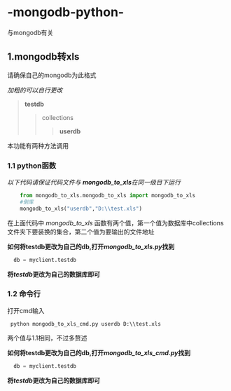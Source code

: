 # -mongodb-python-
与mongodb有关

## 1.mongodb转xls

请确保自己的mongodb为此格式

_加粗的可以自行更改_

>**testdb**
>>collections
>>>**userdb**

本功能有两种方法调用

### 1.1 python函数

_以下代码请保证代码文件与 **mongodb_to_xls**在同一级目下运行_


```python
    from mongodb_to_xls.mongodb_to_xls import mongodb_to_xls
    #倒库
    mongodb_to_xls("userdb","D:\\test.xls")
```
在上面代码中 *mongodb_to_xls* 函数有两个值，第一个值为数据库中collections文件夹下要装换的集合，第二个值为要输出的文件地址

**如何将testdb更改为自己的db,打开*mongodb_to_xls.py*找到**

```python
  db = myclient.testdb
```

**将*testdb*更改为自己的数据库即可**


### 1.2 命令行
打开cmd输入 
```
 python mongodb_to_xls_cmd.py userdb D:\\test.xls
```
两个值与1.1相同，不过多赘述

**如何将testdb更改为自己的db,打开*mongodb_to_xls_cmd.py*找到**

```python
  db = myclient.testdb
```

**将*testdb*更改为自己的数据库即可**
